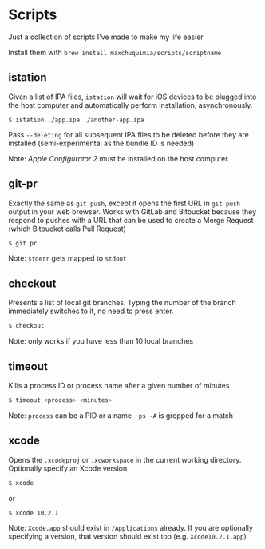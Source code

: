 # Scripts
Just a collection of scripts I've made to make my life easier

Install them with `brew install maxchuquimia/scripts/scriptname`

## istation
Given a list of IPA files, `istation` will wait for iOS devices to be plugged into the host computer and automatically perform installation, asynchronously.

```
$ istation ./app.ipa ./another-app.ipa
```

Pass `--deleting` for all subsequent IPA files to be deleted before they are installed (semi-experimental as the bundle ID is needed)

Note: _Apple Configurator 2_ must be installed on the host computer.

## git-pr

Exactly the same as `git push`, except it opens the first URL in `git push` output in your web browser.
Works with GitLab and Bitbucket because they respond to pushes with a URL that can be used to create a Merge Request (which Bitbucket calls Pull Request)

```sh
$ git pr
```

Note: `stderr` gets mapped to `stdout`


## checkout

Presents a list of local git branches. Typing the number of the branch immediately switches to it, no need to press enter.

```sh
$ checkout
```

Note: only works if you have less than 10 local branches

## timeout

Kills a process ID or process name after a given number of minutes

```sh
$ timeout <process> <minutes>
```

Note: `process` can be a PID or a name - `ps -A` is grepped for a match

## xcode
Opens the `.xcodeproj` or `.xcworkspace` in the current working directory. Optionally specify an Xcode version

```sh
$ xcode
```

or

```sh
$ xcode 10.2.1
```

Note: `Xcode.app` should exist in `/Applications` already. If you are optionally specifying a version, that version should exist too (e.g. `Xcode10.2.1.app`)
